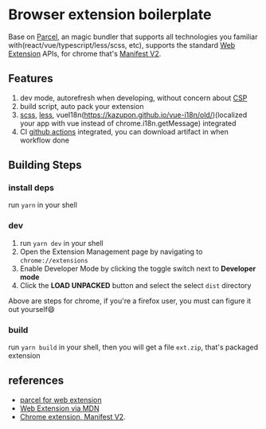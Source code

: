 # Browser extension boilerplate
Base on [Parcel](https://parceljs.org/recipes/web-extension/), an magic bundler that supports all technologies you familiar with(react/vue/typescript/less/scss, etc), supports the standard [Web Extension](https://developer.mozilla.org/en-US/docs/Mozilla/Add-ons/WebExtensions) APIs, for chrome that's [Manifest V2](https://developer.chrome.com/docs/extensions/mv2/getstarted/).

## Features
1. dev mode, autorefresh when developing, without concern about [CSP](https://developer.chrome.com/extensions/contentSecurityPolicy)
2. build script, auto pack your extension
3. [scss](http://sass-lang.com/), [less](http://lesscss.org/), vueI18n(https://kazupon.github.io/vue-i18n/old/)(localized your app with vue instead of chrome.i18n.getMessage) integrated
4. CI [github actions](https://docs.github.com/en/actions) integrated, you can download artifact in when workflow done


## Building Steps

### install deps
run `yarn` in your shell

### dev
1. run `yarn dev` in your shell
2. Open the Extension Management page by navigating to `chrome://extensions`
3. Enable Developer Mode by clicking the toggle switch next to **Developer mode**
4. Click the **LOAD UNPACKED** button and select the select `dist` directory

Above are steps for chrome, if you're a firefox user, you must can figure it out yourself😄

### build
run `yarn build` in your shell, then you will get a file `ext.zip`, that's packaged extension

## references
* [parcel for web extension](https://parceljs.org/recipes/web-extension/)
* [Web Extension via MDN](https://developer.mozilla.org/en-US/docs/Mozilla/Add-ons/WebExtensions)
* [Chrome extension, Manifest V2](https://developer.chrome.com/docs/extensions/mv2/getstarted/).
